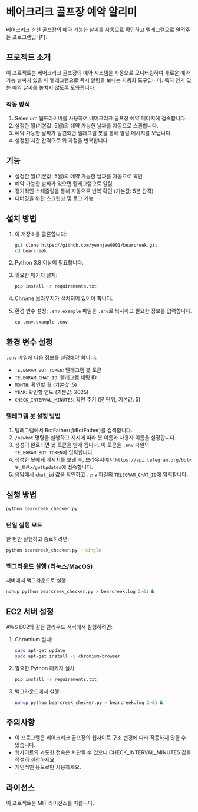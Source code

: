 # 베어크리크 골프장 예약 알리미

베어크리크 춘천 골프장의 예약 가능한 날짜를 자동으로 확인하고 텔레그램으로 알려주는 프로그램입니다.

## 프로젝트 소개

이 프로젝트는 베어크리크 골프장의 예약 시스템을 자동으로 모니터링하여 새로운 예약 가능 날짜가 있을 때 텔레그램으로 즉시 알림을 보내는 자동화 도구입니다. 특히 인기 있는 예약 날짜를 놓치지 않도록 도와줍니다.

### 작동 방식

1. Selenium 웹드라이버를 사용하여 베어크리크 골프장 예약 페이지에 접속합니다.
2. 설정한 월(기본값: 5월)의 예약 가능한 날짜를 자동으로 스캔합니다.
3. 예약 가능한 날짜가 발견되면 텔레그램 봇을 통해 알림 메시지를 보냅니다.
4. 설정된 시간 간격으로 위 과정을 반복합니다.

## 기능

- 설정한 월(기본값: 5월)의 예약 가능한 날짜를 자동으로 확인
- 예약 가능한 날짜가 있으면 텔레그램으로 알림
- 정기적인 스케줄링을 통해 자동으로 반복 확인 (기본값: 5분 간격)
- 디버깅을 위한 스크린샷 및 로그 기능

## 설치 방법

1. 이 저장소를 클론합니다:
   ```bash
   git clone https://github.com/yeonjae0901/bearcreek.git
   cd bearcreek
   ```

2. Python 3.8 이상이 필요합니다.

3. 필요한 패키지 설치:
   ```bash
   pip install -r requirements.txt
   ```

4. Chrome 브라우저가 설치되어 있어야 합니다.

5. 환경 변수 설정:
   `.env.example` 파일을 `.env`로 복사하고 필요한 정보를 입력합니다.
   ```bash
   cp .env.example .env
   ```

## 환경 변수 설정

`.env` 파일에 다음 정보를 설정해야 합니다:

- `TELEGRAM_BOT_TOKEN`: 텔레그램 봇 토큰
- `TELEGRAM_CHAT_ID`: 텔레그램 채팅 ID
- `MONTH`: 확인할 월 (기본값: 5)
- `YEAR`: 확인할 연도 (기본값: 2025)
- `CHECK_INTERVAL_MINUTES`: 확인 주기 (분 단위, 기본값: 5)

### 텔레그램 봇 설정 방법

1. 텔레그램에서 BotFather(@BotFather)를 검색합니다.
2. `/newbot` 명령을 실행하고 지시에 따라 봇 이름과 사용자 이름을 설정합니다.
3. 생성이 완료되면 봇 토큰을 받게 됩니다. 이 토큰을 `.env` 파일의 `TELEGRAM_BOT_TOKEN`에 입력합니다.
4. 생성한 봇에게 메시지를 보낸 후, 브라우저에서 `https://api.telegram.org/bot<봇_토큰>/getUpdates`에 접속합니다.
5. 응답에서 `chat_id` 값을 확인하고 `.env` 파일의 `TELEGRAM_CHAT_ID`에 입력합니다.

## 실행 방법

```bash
python bearcreek_checker.py
```

### 단일 실행 모드

한 번만 실행하고 종료하려면:

```bash
python bearcreek_checker.py --single
```

### 백그라운드 실행 (리눅스/MacOS)

서버에서 백그라운드로 실행:

```bash
nohup python bearcreek_checker.py > bearcreek.log 2>&1 &
```

## EC2 서버 설정

AWS EC2와 같은 클라우드 서버에서 실행하려면:

1. Chromium 설치:
   ```bash
   sudo apt-get update
   sudo apt-get install -y chromium-browser
   ```

2. 필요한 Python 패키지 설치:
   ```bash
   pip install -r requirements.txt
   ```

3. 백그라운드에서 실행:
   ```bash
   nohup python bearcreek_checker.py > bearcreek.log 2>&1 &
   ```

## 주의사항

- 이 프로그램은 베어크리크 골프장의 웹사이트 구조 변경에 따라 작동하지 않을 수 있습니다.
- 웹사이트의 과도한 접속은 차단될 수 있으니 CHECK_INTERVAL_MINUTES 값을 적절히 설정하세요.
- 개인적인 용도로만 사용하세요.

## 라이선스

이 프로젝트는 MIT 라이선스를 따릅니다.
